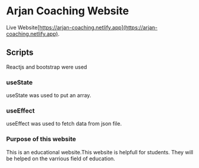 # Arjan Coaching Website

Live Website[https://arjan-coaching.netlify.app](https://arjan-coaching.netlify.app).

## Scripts

Reactjs and bootstrap were used

### useState


useState was used to put an array.

### useEffect

useEffect was used to fetch data from json file.


### Purpose of this website

This is an educational website.This website is helpfull for students. They will be  helped on the varrious field of education. 

